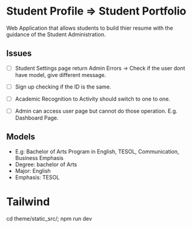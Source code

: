 # Student Profile => Student Portfolio

Web Application that allows students to build thier resume with the guidance of the Student Administration.

## Issues
- [ ] Student Settings page return Admin Errors -> Check if the user dont have model, give different message.
- [ ] Sign up checking if the ID is the same.
- [ ] Academic Recognition to Activity should switch to one to one.
- [ ] Admin can access user page but cannot do those operation. E.g. Dashboard Page.


## Models
- E.g: 
    Bachelor of Arts Program in English, TESOL, Communication, Business Emphasis
- Degree: bachelor of Arts 
- Major: English
- Emphasis: TESOL

# Tailwind
cd theme/static_src/; npm run dev


